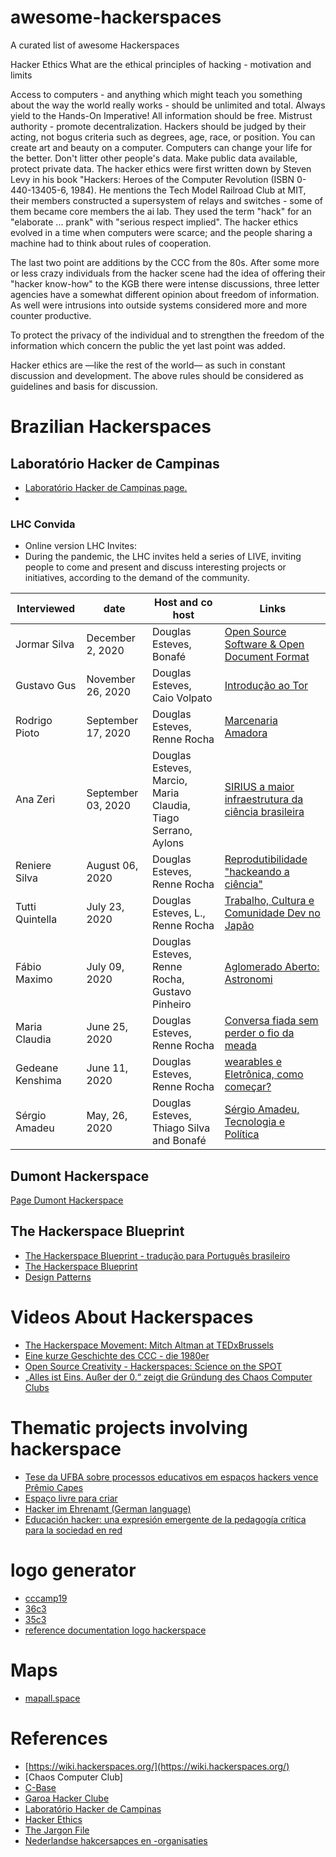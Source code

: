 # awesome-hackerspaces
A curated list of awesome Hackerspaces

Hacker Ethics
What are the ethical principles of hacking - motivation and limits

Access to computers - and anything which might teach you something about the way the world really works - should be unlimited and total. Always yield to the Hands-On Imperative!
All information should be free.
Mistrust authority - promote decentralization.
Hackers should be judged by their acting, not bogus criteria such as degrees, age, race, or position.
You can create art and beauty on a computer.
Computers can change your life for the better.
Don't litter other people's data.
Make public data available, protect private data.
The hacker ethics were first written down by Steven Levy in his book "Hackers: Heroes of the Computer Revolution (ISBN 0-440-13405-6, 1984). He mentions the Tech Model Railroad Club at MIT, their members constructed a supersystem of relays and switches - some of them became core members the ai lab. They used the term "hack" for an "elaborate ... prank" with "serious respect implied". The hacker ethics evolved in a time when computers were scarce; and the people sharing a machine had to think about rules of cooperation.

The last two point are additions by the CCC from the 80s. After some more or less crazy individuals from the hacker scene had the idea of offering their "hacker know-how" to the KGB there were intense discussions, three letter agencies have a somewhat different opinion about freedom of information. As well were intrusions into outside systems considered more and more counter productive.

To protect the privacy of the individual and to strengthen the freedom of the information which concern the public the yet last point was added.

Hacker ethics are —like the rest of the world— as such in constant discussion and development. The above rules should be considered as guidelines and basis for discussion.


# Brazilian Hackerspaces
## Laboratório Hacker de Campinas
- [Laboratório Hacker de Campinas page.](https://wiki.hackerspaces.org/Laborat%C3%B3rio_Hacker_de_Campinas)
- 
### LHC Convida
- Online version LHC Invites:
- During the pandemic, the LHC invites held a series of LIVE, inviting people to come and present and discuss interesting projects or initiatives, according to the demand of the community.

| Interviewed           |     date     |  Host and co host                         | Links                          |
|-----------------------|--------------|------------------------------------------|--------------------------------|
|Jormar Silva 		|December 2, 2020 |Douglas Esteves, Bonafé |[Open Source Software & Open Document Format](https://www.youtube.com/watch?v=YjiQIIoAuDY) |
|Gustavo Gus	  	|November 26, 2020|Douglas Esteves, Caio Volpato|[Introdução ao Tor](https://www.youtube.com/watch?v=OUbMgDztTJo) |
|Rodrigo Pioto 	 	|September 17, 2020|Douglas Esteves, Renne Rocha|[ Marcenaria Amadora](https://www.youtube.com/watch?v=gh5cLLmnHiA&t) |
|Ana Zeri	      	|September 03, 2020|Douglas Esteves, Marcio, Maria Claudia, Tiago Serrano, Aylons|[SIRIUS a maior infraestrutura da ciência brasileira](https://www.youtube.com/watch?v=ZxKUDOBTqYM) | 
|Reniere Silva		|August 06, 2020|Douglas Esteves, Renne Rocha|[Reprodutibilidade "hackeando a ciência"](https://www.youtube.com/watch?v=GyTwQF6bIpc) |
|Tutti Quintella 	|July 23, 2020|Douglas Esteves, L., Renne Rocha|[Trabalho, Cultura e Comunidade Dev no Japão](https://www.youtube.com/watch?v=VVdE0kJQRYI) |
|Fábio Maximo	  	|July 09, 2020| Douglas Esteves, Renne Rocha, Gustavo Pinheiro|[Aglomerado Aberto: Astronomi](https://www.youtube.com/watch?v=DNhvrxWTQM4) |
|Maria Claudia		|June 25, 2020|Douglas Esteves, Renne Rocha|[Conversa fiada sem perder o fio da meada](https://www.youtube.com/watch?v=jxBDuaMQAdw) |
|Gedeane Kenshima	|June 11, 2020|Douglas Esteves, Renne Rocha|[wearables e Eletrônica, como começar?](https://www.youtube.com/watch?v=UiFvgk0W3f8)|
|Sérgio Amadeu    |May, 26, 2020 |Douglas Esteves, Thiago Silva and Bonafé|[Sérgio Amadeu, Tecnologia e Política](https://www.youtube.com/watch?v=t_AZThnDUCU&t)|





## Dumont Hackerspace
[Page Dumont Hackerspace](https://dumonths.github.io/)

## The Hackerspace Blueprint
- [The Hackerspace Blueprint - tradução para Português brasileiro](https://github.com/lhc/hackerspace-blueprint) 
- [The Hackerspace Blueprint ](https://hackerspace.design/)
- [Design Patterns](https://wiki.hackerspaces.org/Design_Patterns)

# Videos About Hackerspaces
- [The Hackerspace Movement: Mitch Altman at TEDxBrussels](https://www.youtube.com/watch?v=WkiX7R1-kaY)
- [Eine kurze Geschichte des CCC - die 1980er](https://www.youtube.com/watch?v=9BmPUCgUNYU)
- [Open Source Creativity - Hackerspaces: Science on the SPOT](https://www.youtube.com/watch?time_continue=26&v=wamwklXWK4M&feature=emb_logo)
- [„Alles ist Eins. Außer der 0.“ zeigt die Gründung des Chaos Computer Clubs](https://fm4.orf.at/stories/3016826/)

# Thematic projects involving hackerspace
- [Tese da UFBA sobre processos educativos em espaços hackers vence Prêmio Capes](http://www.edgardigital.ufba.br/?p=15363) 
- [Espaço livre para criar](https://revistapesquisa.fapesp.br/2018/05/23/espaco-livre-para-criar/)
- [Hacker im Ehrenamt (German language)](https://www.deutschlandfunkkultur.de/wau-holland-stiftung-hacker-im-ehrenamt.1264.de.html?dram:article_id=484385)
- [Educación hacker: una expresión emergente de la pedagogía crítica para la sociedad en red](https://www.e-publicacoes.uerj.br/index.php/revistateias/article/view/43375)

# logo generator
- [cccamp19](https://cccamp19.bleeptrack.de/)
- [36c3](https://36c3.bleeptrack.de/)
- [35c3](https://35c3.bleeptrack.de/)
- [reference documentation logo hackerspace](https://gitlab.com/gosh-community/visual-identity)

# Maps
- [mapall.space](https://mapall.space/)

# References
- [https://wiki.hackerspaces.org/](https://wiki.hackerspaces.org/)
- [Chaos Computer Club]
- [C-Base](https://www.c-base.org/)
- [Garoa Hacker Clube](https://garoa.net.br)
- [Laboratório Hacker de Campinas](https://lhc.net.br/)
- [Hacker Ethics](https://www.ccc.de/en/hackerethik)
- [The Jargon File](http://catb.org/jargon/html/)
- [Nederlandse hakcersapces en -organisaties](https://hackerspaces.nl/)
